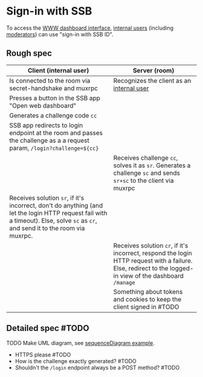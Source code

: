 # Sign-in with SSB

To access the [WWW dashboard interface](Web%20Dashboard.md), [internal users](../Stakeholders/Internal%20user.md) (including [moderators](../Stakeholders/Moderator.md)) can use "sign-in with SSB ID".

## Rough spec

| Client (internal user) | Server (room) |
|----------------------|---------------|
| Is connected to the room via secret-handshake and muxrpc | Recognizes the client as an [internal user](../Stakeholders/Internal%20user.md) |
| Presses a button in the SSB app "Open web dashboard" | |
| Generates a challenge code `cc` | |
| SSB app redirects to login endpoint at the room and passes the challenge as a a request param, `/login?challenge=${cc}` | |
| | Receives challenge `cc`, solves it as `sr`. Generates a challenge `sc` and sends `sr+sc` to the client via muxrpc |
| Receives solution `sr`, if it's incorrect, don't do anything (and let the login HTTP request fail with a timeout). Else, solve `sc` as `cr`, and send it to the room via muxrpc. | |
| | Receives solution `cr`, if it's incorrect, respond the login HTTP request with a failure. Else, redirect to the logged-in view of the dashboard `/manage` |
| | Something about tokens and cookies to keep the client signed in #TODO |


## Detailed spec #TODO

TODO Make UML diagram, see [sequenceDiagram example](../Misc/sequenceDiagram%20example.md).

- HTTPS please #TODO
- How is the challenge exactly generated? #TODO
- Shouldn't the `/login` endpoint always be a POST method? #TODO
